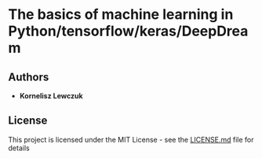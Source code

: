 # The basics of machine learning in Python/tensorflow/keras/DeepDream


## Authors

* **Kornelisz Lewczuk**

## License

This project is licensed under the MIT License - see the [LICENSE.md](LICENSE.md) file for details
